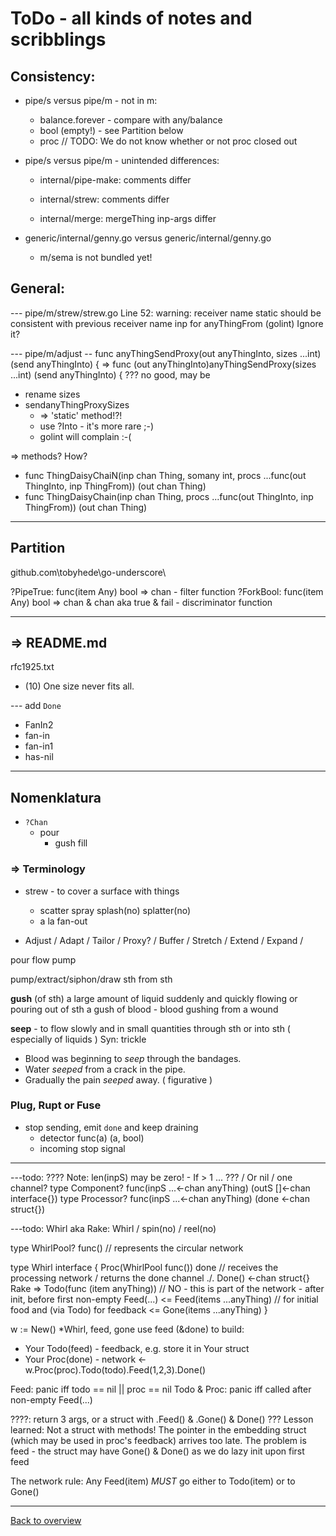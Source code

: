 # ToDo - all kinds of notes and scribblings

## Consistency:

- pipe/s versus pipe/m - not in m:
	- balance.forever - compare with any/balance
	- bool (empty!)	- see Partition below
	- proc	 // TODO: We do not know whether or not proc closed out

- pipe/s versus pipe/m - unintended differences:
	- internal/pipe-make: comments differ 

	- internal/strew: comments differ
	- internal/merge: mergeThing inp-args differ

- generic/internal/genny.go versus generic/internal/genny.go
	- m/sema is not bundled yet!

## General: 

--- pipe/m/strew/strew.go
Line 52: warning: receiver name static should be consistent with previous receiver name inp for anyThingFrom (golint)
Ignore it?

--- pipe/m/adjust 
-- func anyThingSendProxy(out anyThingInto, sizes ...int) (send anyThingInto) {
=> func (out anyThingInto)anyThingSendProxy(sizes ...int) (send anyThingInto) {
??? no good, may be

- rename sizes
- sendanyThingProxySizes
  - => 'static' method!?!
  - use ?Into - it's more rare ;-)
  - golint will complain :-(

=> methods? How?
- func ThingDaisyChaiN(inp chan Thing, somany int, procs ...func(out ThingInto, inp ThingFrom)) (out chan Thing)
- func ThingDaisyChain(inp chan Thing, procs ...func(out ThingInto, inp ThingFrom)) (out chan Thing)

---
## Partition
github.com\tobyhede\go-underscore\

?PipeTrue: func(item Any) bool => chan - filter function
?ForkBool: func(item Any) bool => chan & chan aka true & fail - discriminator function

---
## => README.md
rfc1925.txt
- (10)  One size never fits all.

--- add `Done`
- FanIn2
- fan-in
- fan-in1
- has-nil

---
## Nomenklatura

- `?Chan`
  - pour
    - gush fill

### => Terminology

- strew - to cover a surface with things
  - scatter spray splash(no) splatter(no)
  - a la fan-out

- Adjust / Adapt / Tailor / Proxy? / Buffer / Stretch / Extend / Expand / 

pour flow pump 

pump/extract/siphon/draw sth from sth

**gush** (of sth)   a large amount of liquid suddenly and quickly flowing or pouring out of sth 
		a gush of blood - blood gushing from a wound 

**seep** - to flow slowly and in small quantities through sth or into sth ( especially of liquids )
Syn: trickle
- Blood was beginning to _seep_ through the bandages. 
- Water _seeped_ from a crack in the pipe. 
- Gradually the pain _seeped_ away. ( figurative )

### Plug, Rupt or Fuse
- stop sending, emit `done` and keep draining
  - detector func(a) (a, bool)
  - incoming stop signal

---
---todo: ????
Note: len(inpS) may be zero! - If > 1 ... ??? / Or nil / one channel?
type Component?	func(inpS ...<-chan anyThing) (outS []<-chan interface{})
type Processor?	func(inpS ...<-chan anyThing) (done <-chan struct{})

---todo: Whirl
aka Rake: Whirl / spin(no) / reel(no)

type WhirlPool? func() // represents the circular network

type Whirl interface {
	Proc(WhirlPool func()) done     // receives the processing network / returns the done channel
./.	Done() <-chan struct{}
Rake =>	Todo(func (item anyThing))	// NO - this is part of the network - after init, before first non-empty Feed(...)
<=	Feed(items ...anyThing)         // for initial food and (via Todo) for feedback
<=	Gone(items ...anyThing)
}


w := New() *Whirl, feed, gone
use feed (&done) to build:
- Your Todo(feed) - feedback, e.g. store it in Your struct
- Your Proc(done) - network
<-w.Proc(proc).Todo(todo).Feed(1,2,3).Done()

Feed:		panic iff todo == nil || proc == nil
Todo & Proc:	panic iff called after non-empty Feed(...)

????: return 3 args, or a struct with .Feed() & .Gone() & Done() ???
Lesson learned: Not a struct with methods! The pointer in the embedding struct (which may be used in proc's feedback) arrives too late.
The problem is feed - the struct may have Gone() & Done() as we do lazy init upon first feed

The network rule: Any Feed(item) *MUST* go either to Todo(item) or to Gone() 

---
[Back to overview](overview.md)